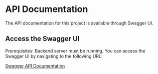 # API Documentation

The API documentation for this project is available through Swagger UI.

## Access the Swagger UI
Prerequisites: Backend server must be running.
You can access the Swagger UI by navigating to the following URL:

[Swagger API Documentation](http://localhost:8080/swagger-ui.html)


